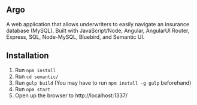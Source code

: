 ## Argo

A web application that allows underwriters to easily navigate an insurance database (MySQL). Built with JavaScript/Node, Angular, AngularUI Router, Express, SQL, Node-MySQL, Bluebird, and Semantic UI.

## Installation

1. Run `npm install`
2. Run `cd semantic/`
3. Run `gulp build` (You may have to run `npm install -g gulp` beforehand)
4. Run `npm start`
5. Open up the browser to http://localhost:1337/
